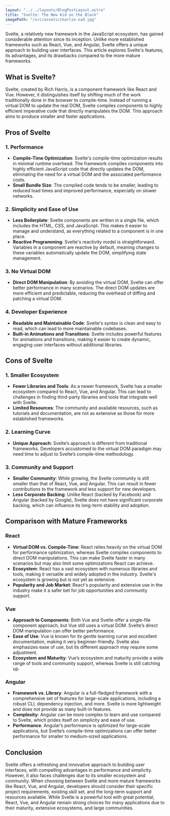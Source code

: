```yaml
---
layout: "../../layouts/BlogPostLayout.astro"
title: "Svelte: The New Kid on the Block"
imagePath: "/src/assets/charlie-sad.jpg"
---
```

Svelte, a relatively new framework in the JavaScript ecosystem, has gained considerable attention since its inception. Unlike more established frameworks such as React, Vue, and Angular, Svelte offers a unique approach to building user interfaces. This article explores Svelte's features, its advantages, and its drawbacks compared to the more mature frameworks.

## What is Svelte?

Svelte, created by Rich Harris, is a component framework like React and Vue. However, it distinguishes itself by shifting much of the work traditionally done in the browser to compile-time. Instead of running a virtual DOM to update the real DOM, Svelte compiles components to highly efficient imperative code that directly manipulates the DOM. This approach aims to produce smaller and faster applications.

## Pros of Svelte

### 1. Performance

- **Compile-Time Optimization**: Svelte's compile-time optimization results in minimal runtime overhead. The framework compiles components into highly efficient JavaScript code that directly updates the DOM, eliminating the need for a virtual DOM and the associated performance costs.
- **Small Bundle Size**: The compiled code tends to be smaller, leading to reduced load times and improved performance, especially on slower networks.

### 2. Simplicity and Ease of Use

- **Less Boilerplate**: Svelte components are written in a single file, which includes the HTML, CSS, and JavaScript. This makes it easier to manage and understand, as everything related to a component is in one place.
- **Reactive Programming**: Svelte's reactivity model is straightforward. Variables in a component are reactive by default, meaning changes to these variables automatically update the DOM, simplifying state management.

### 3. No Virtual DOM

- **Direct DOM Manipulation**: By avoiding the virtual DOM, Svelte can offer better performance in many scenarios. The direct DOM updates are more efficient and predictable, reducing the overhead of diffing and patching a virtual DOM.

### 4. Developer Experience

- **Readable and Maintainable Code**: Svelte's syntax is clean and easy to read, which can lead to more maintainable codebases.
- **Built-in Animations and Transitions**: Svelte includes powerful features for animations and transitions, making it easier to create dynamic, engaging user interfaces without additional libraries.

## Cons of Svelte

### 1. Smaller Ecosystem

- **Fewer Libraries and Tools**: As a newer framework, Svelte has a smaller ecosystem compared to React, Vue, and Angular. This can lead to challenges in finding third-party libraries and tools that integrate well with Svelte.
- **Limited Resources**: The community and available resources, such as tutorials and documentation, are not as extensive as those for more established frameworks.

### 2. Learning Curve

- **Unique Approach**: Svelte’s approach is different from traditional frameworks. Developers accustomed to the virtual DOM paradigm may need time to adjust to Svelte’s compile-time methodology.

### 3. Community and Support

- **Smaller Community**: While growing, the Svelte community is still smaller than that of React, Vue, and Angular. This can result in fewer contributions to the framework and less support for new developers.
- **Less Corporate Backing**: Unlike React (backed by Facebook) and Angular (backed by Google), Svelte does not have significant corporate backing, which can influence its long-term stability and adoption.

## Comparison with Mature Frameworks

### React

- **Virtual DOM vs. Compile-Time**: React relies heavily on the virtual DOM for performance optimization, whereas Svelte compiles components to direct DOM manipulations. This can make Svelte faster in many scenarios but may also limit some optimizations React can achieve.
- **Ecosystem**: React has a vast ecosystem with numerous libraries and tools, making it versatile and widely adopted in the industry. Svelte's ecosystem is growing but is not yet as extensive.
- **Popularity and Job Market**: React's popularity and extensive use in the industry make it a safer bet for job opportunities and community support.

### Vue

- **Approach to Components**: Both Vue and Svelte offer a single-file component approach, but Vue still uses a virtual DOM. Svelte’s direct DOM manipulation can offer better performance.
- **Ease of Use**: Vue is known for its gentle learning curve and excellent documentation, making it very beginner-friendly. Svelte also emphasizes ease of use, but its different approach may require some adjustment.
- **Ecosystem and Maturity**: Vue’s ecosystem and maturity provide a wide range of tools and community support, whereas Svelte is still catching up.

### Angular

- **Framework vs. Library**: Angular is a full-fledged framework with a comprehensive set of features for large-scale applications, including a robust CLI, dependency injection, and more. Svelte is more lightweight and does not provide as many built-in features.
- **Complexity**: Angular can be more complex to learn and use compared to Svelte, which prides itself on simplicity and ease of use.
- **Performance**: Angular’s performance is optimized for large-scale applications, but Svelte’s compile-time optimizations can offer better performance for smaller to medium-sized applications.

## Conclusion

Svelte offers a refreshing and innovative approach to building user interfaces, with compelling advantages in performance and simplicity. However, it also faces challenges due to its smaller ecosystem and community. When choosing between Svelte and more mature frameworks like React, Vue, and Angular, developers should consider their specific project requirements, existing skill set, and the long-term support and resources available. While Svelte is a powerful tool with great potential, React, Vue, and Angular remain strong choices for many applications due to their maturity, extensive ecosystems, and large communities.
